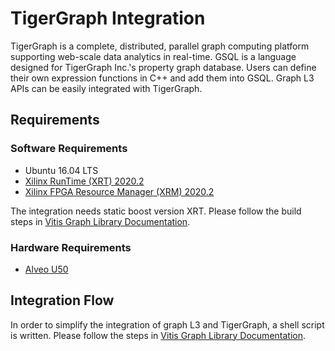 # TigerGraph Integration

TigerGraph is a complete, distributed, parallel graph computing platform supporting web-scale data analytics in real-time. GSQL is a language designed for TigerGraph Inc.'s property graph database. Users can define their own expression functions in C++ and add them into GSQL. Graph L3 APIs can be easily integrated with TigerGraph.

## Requirements
### Software Requirements
- Ubuntu 16.04 LTS
- [Xilinx RunTime (XRT) 2020.2](https://github.com/Xilinx/XRT)
- [Xilinx FPGA Resource Manager (XRM) 2020.2](https://github.com/Xilinx/XRM)

The integration needs static boost version XRT. Please follow the build steps in [Vitis Graph Library Documentation](https://xilinx.github.io/Vitis_Libraries/graph/2020.2/plugin/tigergraph_integration.html).

### Hardware Requirements
- [Alveo U50](https://www.xilinx.com/products/boards-and-kits/alveo/u50.html)

## Integration Flow
In order to simplify the integration of graph L3 and TigerGraph, a shell script is written. Please follow the steps in [Vitis Graph Library Documentation](https://xilinx.github.io/Vitis_Libraries/graph/2020.2/plugin/tigergraph_integration.html).

